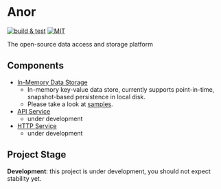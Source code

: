 # Anor

[![build & test](https://github.com/anor-rs/anor/actions/workflows/ci.yml/badge.svg)](https://github.com/anor-rs/anor/actions/workflows/ci.yml)
[![MIT](https://img.shields.io/github/license/anor-rs/anor)](https://github.com/anor-rs/anor/tree/main/LICENSE.txt)

The open-source data access and storage platform

## Components

* [In-Memory Data Storage](/anor-storage)
  * In-memory key-value data store, currently supports point-in-time, snapshot-based persistence in local disk.
  * Please take a look at [samples](/anor-storage/tests).
* [API Service](/anor-api)
  * under development
* [HTTP Service](/anor-http)
  * under development

## Project Stage

**Development**: this project is under development, you should not expect stability yet.
